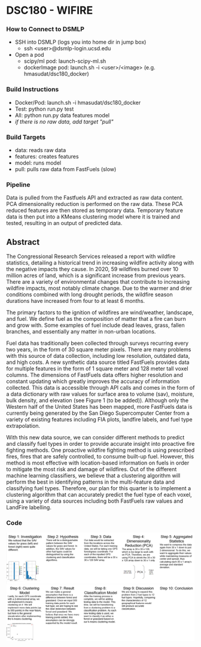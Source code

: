 # DSC180 - WIFIRE

### **How to Connect to DSMLP**
- SSH into DSMLP (logs you into home dir in jump box)
  - ssh \<user>@dsmlp-login.ucsd.edu
- Open a pod
  - scipy/ml pod: launch-scipy-ml.sh
  - dockerImage pod: launch.sh -i \<user>/\<image>  (e.g. hmasudat/dsc180_docker)

### **Build Instructions**
- Docker/Pod: launch.sh -i hmasudat/dsc180_docker
- Test: python run.py test
- All: python run.py data features model
- *if there is no raw data, add target "pull"*

### **Build Targets**
- data: reads raw data
- features: creates features
- model: runs model
- pull: pulls raw data from FastFuels (slow)

### **Pipeline**
Data is pulled from the Fastfuels API and extracted as raw data content. 
PCA dimensionality reduction is performed on the raw data.
These PCA reduced features are then stored as temporary data.
Temporary feature data is then put into a KMeans clustering model where 
it is trained and tested, resulting in an output of predicted data. 

## Abstract

The Congressional Research Services released a report with wildfire statistics, detailing a historical trend in increasing wildfire activity along with the negative impacts they cause. In 2020, 59 wildfires burned over 10 million acres of land, which is a significant increase from previous years. There are a variety of environmental changes that contribute to increasing wildfire impacts, most notably climate change. Due to the warmer and drier conditions combined with long drought periods, the wildfire season durations have increased from four to at least 6 months.

The primary factors to the ignition of wildfires are wind/weather, landscape, and fuel. We define fuel as the composition of matter that a fire can burn and grow with. Some examples of fuel include dead leaves, grass, fallen branches, and essentially any matter in non-urban locations.

Fuel data has traditionally been collected through surveys recurring every two years, in the form of 30 square meter pixels. There are many problems with this source of data collection, including low resolution, outdated data, and high costs. A new synthetic data source titled FastFuels provides data for multiple features in the form of 1 square meter and 128 meter tall voxel columns. The dimensions of FastFuels data offers higher resolution and constant updating which greatly improves the accuracy of information collected. This data is accessible through API calls and comes in the form of a data dictionary with raw values for surface area to volume (sav), moisture, bulk density, and elevation (see Figure 1 (to be added)). Although only the Western half of the United States has been mapped, more FastFuels data is currently being generated by the San Diego Supercomputer Center from a variety of existing features including FIA plots, landfire labels, and fuel type extrapolation.

With this new data source, we can consider different methods to predict and classify fuel types in order to provide accurate insight into proactive fire fighting methods. One proactive wildfire fighting method is using prescribed fires, fires that are safely controlled, to consume built-up fuel. However, this method is most effective with location-based information on fuels in order to mitigate the most risk and damage of wildfires.
Out of the different machine learning classifiers, we believe that a clustering algorithm will perform the best in identifying patterns in the multi-feature data and classifying fuel types. Therefore, our plan for this quarter is to implement a clustering algorithm that can accurately predict the fuel type of each voxel, using a variety of data sources including both FastFuels raw values and LandFire labelling.

### Code
![Flow Map of Model](DSC180b_flow_map_pt1.png)
![Flow Map of Model pt2](DSC180b_flow_map_pt2.png)
